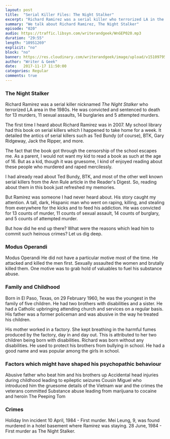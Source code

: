 ```yaml
---
layout: post
title:  "Serial Killer Files: The Night Stalker"
excerpt: "Richard Ramirez was a serial killer who terrorized LA in the 80's"
summary: "We talk about Richard Ramirez, The Night Stalker"
episode: "020"
audio: https://traffic.libsyn.com/writerandgeek/WnGEP020.mp3
duration: "29:55"
length: "10951269"
explicit: "no"
block: "no"
banner: https://res.cloudinary.com/writerandgeek/image/upload/v1510979596/ramirezz.jpg
author: "Writer & Geek"
date:   2017-11-17 11:50:00
categories: Regular
comments: true
---
```

### The Night Stalker
Richard Ramirez was a serial killer nicknamed _The Night Stalker_ who terrorized LA area in the 1980s. He was convicted and sentenced to death for 13 murders, 11 sexual assaults, 14 burglaries and 5 attempted murders.

The first time I heard about Richard Ramirez was in 2007. My school library had this book on serial killers which I happened to take home for a week. It detailed the antics of serial killers such as Ted Bundy (of course), BTK, Gary Ridgeway, Jack the Ripper, and more.

The fact that the book got through the censorship of the school escapes me. As a parent, I would not want my kid to read a book as such at the age of 16. But as a kid, though it was gruesome, I kind of enjoyed reading about these people who murdered and raped mercilessly.

I had already read about Ted Bundy, BTK, and most of the other well known serial killers from the Ann Rule article in the Reader's Digest. So, reading about them in this book just refreshed my memories.

But Ramirez was someone I had never heard about. His story caught my attention. A tall, dark, Hispanic man who went on raping, killing, and stealing from everywhere for the kicks and to feed his addiction. He was convicted for 13 counts of murder, 11 counts of sexual assault, 14 counts of burglary, and 5 counts of attempted murder.

But how did he end up there? What were the reasons which lead him to commit such heinous crimes? Let us dig deep.

### Modus Operandi
Modus Operandi
He did not have a particular motive most of the time. He attacked and killed the men first. Sexually assaulted the women and brutally killed them. One motive was to grab hold of valuables to fuel his substance abuse.

### Family and Childhood
Born in El Paso, Texas, on 29 February 1960, he was the youngest in the family of five children. He had two brothers with disabilities and a sister. He had a Catholic upbringing attending church and services on a regular basis. His father was a former policeman and was abusive in the way he treated his children.

His mother worked in a factory. She kept breathing in the harmful fumes produced by the factory, day in and day out. This is attributed to her two children being born with disabilities. Richard was born without any disabilities. He used to protect his brothers from bullying in school. He had a good name and was popular among the girls in school.

### Factors which might have shaped his psychopathic behaviour
Abusive father who beat him and his brothers up
Accidental head injuries during childhood leading to epileptic seizures
Cousin Miguel who introduced him the gruesome details of the Vietnam war and the crimes the veterans committed
Substance abuse leading from marijuana to cocaine and heroin
The Peeping Tom

### Crimes
Holiday Inn incident
10 April, 1984 - First murder. Mei Leung, 9, was found murdered in a hotel basement where Ramirez was staying.
28 June, 1984 - First murder as The Night Stalker.

